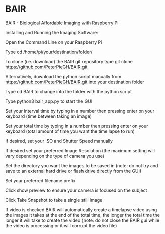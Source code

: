 # BAIR
BAIR - Biological Affordable Imaging with Raspberry Pi

Installing and Running the Imaging Software: 

Open the Command Line on your Raspberry Pi

Type cd /home/pi/your/destination/folder/ 

To clone (i.e. download) the BAIR git repository type git clone https://github.com/PeterPieGH/BAIR.git 

Alternatively, download the python script manually from https://github.com/PeterPieGH/BAIR.git into your destination folder 

Type cd BAIR to change into the folder with the python script 

Type python3 bair_app.py to start the GUI 

Set your interval time by typing in a number then pressing enter on your keyboard (time between taking an image) 

Set your total time by typing in a number then pressing enter on your keyboard (total amount of time you want the time lapse to run) 

If desired, set your ISO and Shutter Speed manually 

If desired set your preferred Image Resolution (the maximum setting will vary depending on the type of camera you use) 

Set the directory you want the images to be saved in (note: do not try and save to an external hard drive or flash drive directly from the GUI) 

Set your preferred filename prefix 

Click show preview to ensure your camera is focused on the subject 

Click Take Snapshot to take a single still image 

If video is checked BAIR will automatically create a timelapse video using the images it takes at the end of the total time; the longer the total time the longer it will take to create the video (note: do not close the BAIR gui while the video is processing or it will corrupt the video file) 
